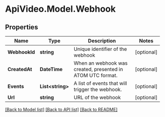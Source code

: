# ApiVideo.Model.Webhook

## Properties

Name | Type | Description | Notes
------------ | ------------- | ------------- | -------------
**WebhookId** | **string** | Unique identifier of the webhook | [optional] 
**CreatedAt** | **DateTime** | When an webhook was created, presented in ATOM UTC format. | [optional] 
**Events** | **List&lt;string&gt;** | A list of events that will trigger the webhook. | [optional] 
**Url** | **string** | URL of the webhook | [optional] 

[[Back to Model list]](../README.md#documentation-for-models) [[Back to API list]](../README.md#documentation-for-api-endpoints) [[Back to README]](../README.md)

